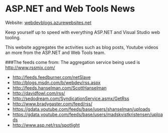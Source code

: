 # ASP.NET and Web Tools News

Website: [webdevblogs.azurewebsites.net](http://webdevblogs.azurewebsites.net/)

Keep yourself up to speed with everything ASP.NET and Visual Studio web tooling.

This website aggregates the activities such as blog posts, Youtube videos an more from the 
ASP.NET and Web Tools team.

###The feeds come from:
The aggregation service being used is http://www.rssmix.com/

* http://feeds.feedburner.com/netSlave
* http://blogs.msdn.com/b/webdev/rss.aspx
* http://feeds.hanselman.com/ScottHanselman
* http://davidfowl.com/rss/
* http://sedodream.com/SyndicationService.asmx/GetRss
* http://www.bradygaster.com/feed/rss/
* https://gdata.youtube.com/feeds/base/users/shanselman/uploads
* https://gdata.youtube.com/feeds/base/users/madskvistkristensen/uploads
* http://www.asp.net/rss/spotlight
